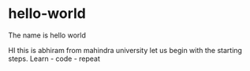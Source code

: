 # hello-world
The name is hello world 

HI this is abhiram from mahindra university let us begin with the starting steps.
Learn - code - repeat
